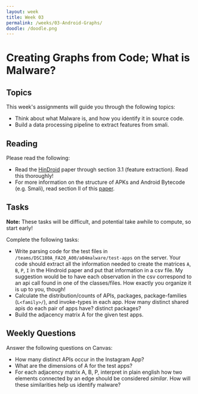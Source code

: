 ```yaml
---
layout: week
title: Week 03
permalink: /weeks/03-Android-Graphs/
doodle: /doodle.png
---
```


# Creating Graphs from Code; What is Malware?

## Topics

This week's assignments will guide you through the following topics:
* Think about what Malware is, and how you identify it in source code.
* Build a data processing pipeline to extract features from smali.

## Reading

Please read the following:
* Read the
  [HinDroid](https://www.cse.ust.hk/~yqsong/papers/2017-KDD-HINDROID.pdf)
  paper through section 3.1 (feature extraction). Read this
  thoroughly!
* For more information on the structure of APKs and Android Bytecode
  (e.g. Smali), read section II of this
  [paper](https://arxiv.org/pdf/1808.04218.pdf).

## Tasks

**Note:** These tasks will be difficult, and potential take awhile to
compute, so start early!

Complete the following tasks:

* Write parsing code for the test files in
  `/teams/DSC180A_FA20_A00/a04malware/test-apps` on the server. Your
  code should extract all the information needed to create the
  matrices `A`, `B`, `P`, `I` in the Hindroid paper and put that
  information in a csv file. My suggestion would be to have each
  observation in the csv correspond to an api call found in one of the
  classes/files. How exactly you organize it is up to you, though!
* Calculate the distribution/counts of APIs, packages,
  package-families (`L<family>/`), and invoke-types in each app. How
  many distinct shared apis do each pair of apps have? distinct
  packages? 
* Build the adjacency matrix A for the given test apps.


## Weekly Questions

Answer the following questions on Canvas:

* How many distinct APIs occur in the Instagram App?
* What are the dimensions of A for the test apps?
* For each adjacency matrix A, B, P, interpret in plain english how
  two elements connected by an edge should be considered
  *similar*. How will these similarities help us identify malware?
